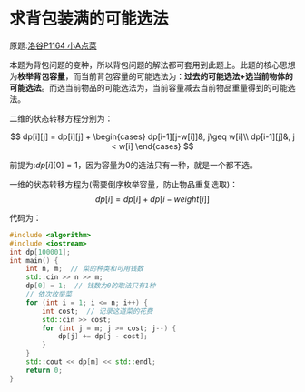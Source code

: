 # 求背包装满的可能选法

[//]: # (UTF-8)

原题:[洛谷P1164 小A点菜](https://www.luogu.com.cn/problem/P1164)

本题为背包问题的变种，所以背包问题的解法都可套用到此题上。此题的核心思想为**枚举背包容量**，而当前背包容量的可能选法为：**过去的可能选法+选当前物体的可能选法**。而选当前物品的可能选法为，当前容量减去当前物品重量得到的可能选法。

二维的状态转移方程分别为：

$$
dp[i][j] = dp[i][j] +
\begin{cases}
dp[i-1][j-w[i]]&, j\geq w[i]\\
dp[i-1][j]&, j < w[i]
\end{cases}
$$

前提为:$dp[i][0] = 1$，因为容量为0的选法只有一种，就是一个都不选。

一维的状态转移方程为(需要倒序枚举容量，防止物品重复选取)：
$$
dp[i] = dp[i]+dp[i-weight[i]]
$$

代码为：

```c++
#include <algorithm>
#include <iostream>
int dp[100001];
int main() {
    int n, m;  // 菜的种类和可用钱数
    std::cin >> n >> m;
    dp[0] = 1;  // 钱数为0的取法只有1种
    // 依次枚举菜
    for (int i = 1; i <= n; i++) {
        int cost;  // 记录这道菜的花费
        std::cin >> cost;
        for (int j = m; j >= cost; j--) {
            dp[j] += dp[j - cost];
        }
    }
    std::cout << dp[m] << std::endl;
    return 0;
}
```
